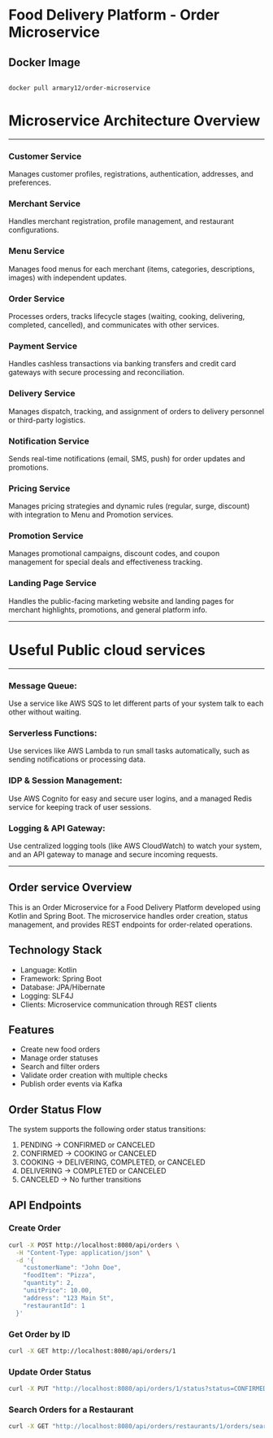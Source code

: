 # Food Delivery Platform - Order Microservice

## Docker Image
```bash

docker pull armary12/order-microservice
```

# Microservice Architecture Overview

---

### Customer Service
Manages customer profiles, registrations, authentication, addresses, and preferences.

### Merchant Service
Handles merchant registration, profile management, and restaurant configurations.

### Menu Service
Manages food menus for each merchant (items, categories, descriptions, images) with independent updates.

### Order Service
Processes orders, tracks lifecycle stages (waiting, cooking, delivering, completed, cancelled), and communicates with other services.

### Payment Service
Handles cashless transactions via banking transfers and credit card gateways with secure processing and reconciliation.

### Delivery Service
Manages dispatch, tracking, and assignment of orders to delivery personnel or third-party logistics.

### Notification Service
Sends real-time notifications (email, SMS, push) for order updates and promotions.

### Pricing Service
Manages pricing strategies and dynamic rules (regular, surge, discount) with integration to Menu and Promotion services.

### Promotion Service
Manages promotional campaigns, discount codes, and coupon management for special deals and effectiveness tracking.

### Landing Page Service
Handles the public-facing marketing website and landing pages for merchant highlights, promotions, and general platform info.

---
# Useful Public cloud services

---
### Message Queue:
Use a service like AWS SQS to let different parts of your system talk to each other without waiting.

### Serverless Functions:
Use services like AWS Lambda to run small tasks automatically, such as sending notifications or processing data.

### IDP & Session Management:
Use AWS Cognito for easy and secure user logins, and a managed Redis service for keeping track of user sessions.

### Logging & API Gateway:
Use centralized logging tools (like AWS CloudWatch) to watch your system, and an API gateway to manage and secure incoming requests.

---

## Order service Overview
This is an Order Microservice for a Food Delivery Platform developed using Kotlin and Spring Boot. The microservice handles order creation, status management, and provides REST endpoints for order-related operations.

## Technology Stack
- Language: Kotlin
- Framework: Spring Boot
- Database: JPA/Hibernate
- Logging: SLF4J
- Clients: Microservice communication through REST clients

## Features
- Create new food orders
- Manage order statuses
- Search and filter orders
- Validate order creation with multiple checks
- Publish order events via Kafka

## Order Status Flow
The system supports the following order status transitions:
1. PENDING → CONFIRMED or CANCELED
2. CONFIRMED → COOKING or CANCELED
3. COOKING → DELIVERING, COMPLETED, or CANCELED
4. DELIVERING → COMPLETED or CANCELED
5. CANCELED → No further transitions

## API Endpoints

### Create Order
```bash
curl -X POST http://localhost:8080/api/orders \
  -H "Content-Type: application/json" \
  -d '{
    "customerName": "John Doe",
    "foodItem": "Pizza",
    "quantity": 2,
    "unitPrice": 10.00,
    "address": "123 Main St",
    "restaurantId": 1
  }'
```

### Get Order by ID
```bash
curl -X GET http://localhost:8080/api/orders/1
```

### Update Order Status
```bash
curl -X PUT "http://localhost:8080/api/orders/1/status?status=CONFIRMED"
```

### Search Orders for a Restaurant
```bash
curl -X GET "http://localhost:8080/api/orders/restaurants/1/orders/search?status=PENDING&page=0&size=10"
```
